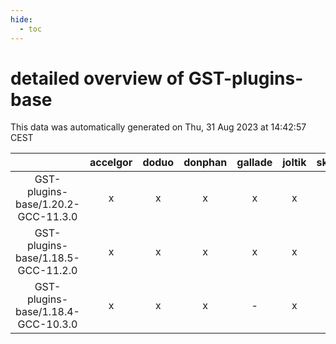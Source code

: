 ```yaml
---
hide:
  - toc
---
```


detailed overview of GST-plugins-base
=====================================


This data was automatically generated on Thu, 31 Aug 2023 at 14:42:57 CEST  

| |accelgor|doduo|donphan|gallade|joltik|skitty|swalot|victini|
| :---: | :---: | :---: | :---: | :---: | :---: | :---: | :---: | :---: |
|GST-plugins-base/1.20.2-GCC-11.3.0|x|x|x|x|x|x|x|x|
|GST-plugins-base/1.18.5-GCC-11.2.0|x|x|x|x|x|x|x|x|
|GST-plugins-base/1.18.4-GCC-10.3.0|x|x|x|-|x|x|x|x|
